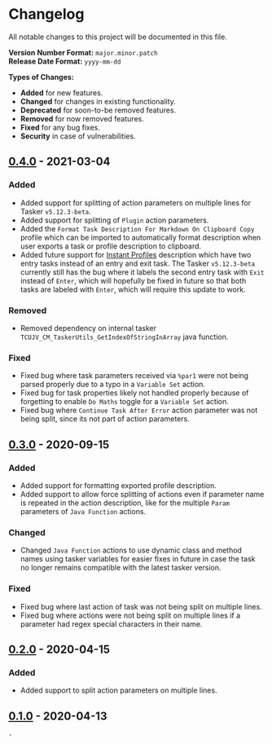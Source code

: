 # Changelog

All notable changes to this project will be documented in this file.

**Version Number Format:** `major.minor.patch`  
**Release Date Format:** `yyyy-mm-dd`  

**Types of Changes:**
- **Added** for new features.
- **Changed** for changes in existing functionality.
- **Deprecated** for soon-to-be removed features.
- **Removed** for now removed features.
- **Fixed** for any bug fixes.
- **Security** in case of vulnerabilities.
##


## [0.4.0] - 2021-03-04

### Added
- Added support for splitting of action parameters on multiple lines for Tasker `v5.12.3-beta`.
- Added support for splitting of `Plugin` action parameters.
- Added the `Format Task Description For Markdown On Clipboard Copy` profile which can be imported to automatically format description when user exports a task or profile description to clipboard.
- Added future support for [Instant Profiles](https://tasker.joaoapps.com/userguide/en/faqs/faq-other.html#instant) description which have two entry tasks instead of an entry and exit task. The Tasker `v5.12.3-beta` currently still has the bug where it labels the second entry task with `Exit` instead of `Enter`, which will hopefully be fixed in future so that both tasks are labeled with `Enter`, which will require this update to work.

### Removed
- Removed dependency on internal tasker `TCUJV_CM_TaskerUtils_GetIndexOfStringInArray` java function.

### Fixed
- Fixed bug where task parameters received via `%par1` were not being parsed properly due to a typo in a `Variable Set` action.
- Fixed bug for task properties likely not handled properly because of forgetting to enable `Do Maths` toggle for a `Variable Set` action.
- Fixed bug where `Continue Task After Error` action parameter was not being split, since its not part of action parameters.


## [0.3.0] - 2020-09-15

### Added
- Added support for formatting exported profile description.
- Added support to allow force splitting of actions even if parameter name is repeated in the action description, like for the multiple `Param` parameters of `Java Function` actions.

### Changed
- Changed `Java Function` actions to use dynamic class and method names using tasker variables for easier fixes in future in case the task no longer remains compatible with the latest tasker version.

### Fixed
- Fixed bug where last action of task was not being split on multiple lines.
- Fixed bug where actions were not being split on multiple lines if a parameter had regex special characters in their name.


## [0.2.0] - 2020-04-15

### Added
- Added support to split action parameters on multiple lines.


## [0.1.0] - 2020-04-13

`-`
##


[0.4.0]: https://github.com/agnostic-apollo/Tasker-Random-Stuff/compare/v1.5.0...v1.6.0
[0.3.0]: https://github.com/agnostic-apollo/Tasker-Random-Stuff/compare/v1.4.0...v1.5.0
[0.2.0]: https://github.com/agnostic-apollo/Tasker-Random-Stuff/compare/v1.2.0...v1.3.0
[0.1.0]: https://github.com/agnostic-apollo/Tasker-Random-Stuff/releases
